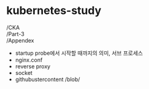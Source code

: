 # kubernetes-study

/CKA  
/Part-3  
/Appendex 
  - startup probe에서 시작할 때까지의 의미, 서브 프로세스
  - nginx.conf
  - reverse proxy
  - socket
  - githubustercontent /blob/
